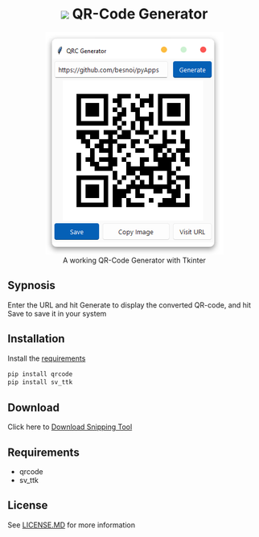 
<h1 align='center'> <img width=32 src='https://static.wikia.nocookie.net/computer-software-and-video-games/images/9/94/Snipping_Tool_10_Icon.png/revision/latest?cb=20170128223105'> QR-Code Generator</h1>
<p align='center'>
    <img src='../../_img/qr_code_generator.PNG'><br/>
    A working QR-Code Generator with Tkinter 
</p>

## Sypnosis

Enter the URL and hit Generate to display the converted QR-code, and hit Save to save it in your system

## Installation

Install the [requirements](#requirements)
```bash
pip install qrcode
pip install sv_ttk
```

## Download

Click here to [Download Snipping Tool](https://downgit.github.io/#/home?url=https://github.com/besnoi/pyapps/tree/main/src/Snipping%20Tool)

## Requirements
- qrcode
- sv_ttk

## License

See [LICENSE.MD](../../LICENSE.MD) for more information
